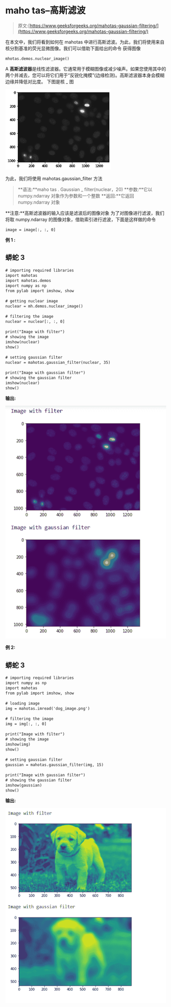 # maho tas–高斯滤波

> 原文:[https://www.geeksforgeeks.org/mahotas-gaussian-filtering/](https://www.geeksforgeeks.org/mahotas-gaussian-filtering/)

在本文中，我们将看到如何在 mahotas 中进行高斯滤波。为此，我们将使用来自核分割基准的荧光显微图像。我们可以借助下面给出的命令
获得图像

```
mhotas.demos.nuclear_image()
```

A **高斯滤波器**是线性滤波器。它通常用于模糊图像或减少噪声。如果您使用其中的两个并减去，您可以将它们用于“反锐化掩模”(边缘检测)。高斯滤波器本身会模糊边缘并降低对比度。
下图是核 _ 图

![](img/2d9f2099be91821b3aa41b61a692af29.png)

为此，我们将使用 mahotas.gaussian_filter 方法

> **语法:**maho tas . Gaussian _ filter(nuclear，20)
> **参数:**它以 numpy.ndarray 对象作为参数和一个整数
> **返回:**它返回 numpy.ndarray 对象

**注意:**高斯滤波器的输入应该是滤波后的图像对象
为了对图像进行滤波，我们将取 numpy.ndarray 的图像对象，借助索引进行滤波，下面是这样做的命令

```
image = image[:, :, 0]
```

**例 1 :**

## 蟒蛇 3

```
# importing required libraries
import mahotas
import mahotas.demos
import numpy as np
from pylab import imshow, show

# getting nuclear image
nuclear = mh.demos.nuclear_image()

# filtering the image
nuclear = nuclear[:, :, 0]

print("Image with filter")
# showing the image
imshow(nuclear)
show()

# setting gaussian filter
nuclear = mahotas.gaussian_filter(nuclear, 35)

print("Image with gaussian filter")
# showing the gaussian filter
imshow(nuclear)
show()
```

**输出:**

![](img/dab412fb093f9c8daeb90b787d675711.png)

**例 2:**

## 蟒蛇 3

```
# importing required libraries
import numpy as np
import mahotas
from pylab import imshow, show

# loading image
img = mahotas.imread('dog_image.png')

# filtering the image
img = img[:, :, 0]

print("Image with filter")
# showing the image
imshow(img)
show()

# setting gaussian filter
gaussian = mahotas.gaussian_filter(img, 15)

print("Image with gaussian filter")
# showing the gaussian filter
imshow(gaussian)
show()
```

**输出:**

![](img/42a34918764d54d14ec87c68db51af90.png)